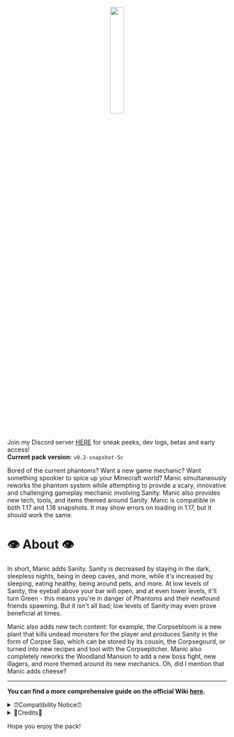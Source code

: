 <p align="center">
  <img width='25%' src="https://github.com/TheNuclearNexus/smithed/blob/master/public/sponsored_project.png?raw=true">
</p>

Join my Discord server [HERE](https://discord.gg/jsbRvexYqA) for sneak peeks, dev logs, betas and early access!<br/>
__Current pack version:__ `v0.2-snapshot-5c`

Bored of the current phantoms? Want a new game mechanic? Want something spookier to spice up your Minecraft world? Manic simultaneously reworks the phantom system while attempting to provide a scary, innovative and challenging gameplay mechanic involving Sanity. Manic also provides new tech, tools, and items themed around Sanity.
Manic is compatible in both 1.17 and 1.18 snapshots. It may show errors on loading in 1.17, but it should work the same.

# 👁️ About 👁️
In short, Manic adds Sanity. Sanity is decreased by staying in the dark, sleepless nights, being in deep caves, and more, while it's increased by sleeping, eating healthy, being around pets, and more. At low levels of Sanity, the eyeball above your bar will open, and at even lower levels, it'll turn Green - this means you're in danger of Phantoms and their newfound friends spawning. But it isn't all bad; low levels of Sanity may even prove beneficial at times.

Manic also adds new tech content: for example, the Corpsebloom is a new plant that kills undead monsters for the player and produces Sanity in the form of Corpse Sap, which can be stored by its cousin, the Corpsegourd, or turned into new recipes and tool with the Corpsepitcher. Manic also completely reworks the Woodland Mansion to add a new boss fight, new illagers, and more themed around its new mechanics. Oh, did I mention that Manic adds cheese?<hr/>
__You can find a more comprehensive guide on the official Wiki [here](https://github.com/HingeDH/manic-public/wiki).__

<details>
  <summary>
    ⏰Compatibility Notice⏰
  </summary>
  Manic tries very hard to be compatible with other packs but you may encounter some issues.<br/><br/>

  __Actionbar Display__<br/>
  When playing with a pack that modifies the actionbar be sure to change your actionbar display setting to Wheel, Large Wheel, or Off.<br/>
  `/trigger manic.display<br/>`
  This is dependent on the UI scale.<br/><br/>

  __Unlock All Recipes__<br/>
  Manic is not compatible with Unlock All Recipes packs. If you wish to unlock all recipes, use the command:<br/>
  `/advancement grant @s through minecraft:recipes/root`<br/><br/>

  __Teams__<br/>
  Teams may cause slight issues. Manic has built in compatibility for [Smithed](https://smithed.dev) and [The Creeper's Code](https://thecreeperscode.com/).
</details>
<details>
  <summary>
    📝Credits📝
  </summary>
  
  __USER CREDITS:__<br/>
  Psychic5 - `Secondary Coder, Playtester, Brainstorming`<br/>
  ElBones - `Artist, Brainstorming`<br/>
  CreeperMagnet - `Miscellaneous code`<br/>
  Rutherford - `Miscellaneous code`<br/>
  PrimalUgly - `Miscellaneous code and Kinematic Koffee`<br/>
  Potassium - `Respite Music Disc`<br/>
  ShockMicro - [`Emissive Textures`](https://github.com/ShockMicro/VanillaDynamicEmissives)<br/>
  rx97 - [`Score Based Damage`](https://github.com/rx-modules/Score-Based-Damage)<br/><br/>

  SOFTWARE CREDITS:<br/>
  Blockbench - Modeling<br/>
  Blender - Renders<br/>
  Vberlier Minecraft model animator - Entity animations<br/>
  [Kinematic Koffee](https://github.com/primalugly/KinematicKoffee/wiki) - Animations<br/>
</details>

Hope you enjoy the pack!
